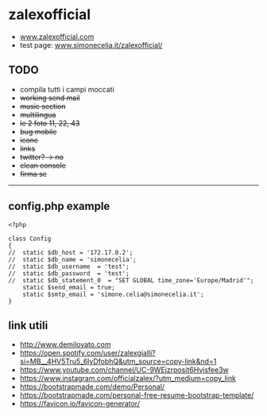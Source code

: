 # zalexofficial

+ www.zalexofficial.com
+ test page: www.simonecelia.it/zalexofficial/

## TODO
+ compila tutti i campi moccati
+ ~~working send mail~~
+ ~~music section~~
+ ~~multilingua~~
+ ~~le 2 foto 11, 22, 43~~
+ ~~bug mobile~~
+ ~~icone~~
+ ~~links~~
+ ~~twitter? -> no~~
+ ~~clean console~~
+ ~~firma sc~~

---
## config.php example
```injectablephp
<?php

class Config
{
//	static $db_host = '172.17.0.2';
//	static $db_name = 'simonecelia';
//	static $db_username  = 'test';
//	static $db_password  = 'test';
//	static $db_statement_0  = "SET GLOBAL time_zone='Europe/Madrid'";
	static $send_email = true;
	static $smtp_email = 'simone.celia@simonecelia.it';
}
```

## link utili
+ http://www.demilovato.com
+ https://open.spotify.com/user/zalexgialli?si=MB__4HV5Tru5_6lyDfobhQ&utm_source=copy-link&nd=1
+ https://www.youtube.com/channel/UC-9WEjzrposit6Hvjsfee3w
+ https://www.instagram.com/officialzalex/?utm_medium=copy_link
+ https://bootstrapmade.com/demo/Personal/
+ https://bootstrapmade.com/personal-free-resume-bootstrap-template/ 
+ https://favicon.io/favicon-generator/
